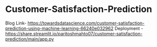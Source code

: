 # Customer-Satisfaction-Prediction
Blog Link- https://towardsdatascience.com/customer-satisfaction-prediction-using-machine-learning-66240e032962
Deployment - https://share.streamlit.io/paritoshmahto07/customer-satisfaction-prediction/main/app.py
